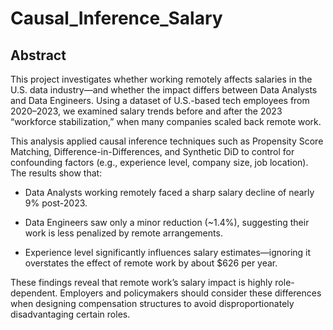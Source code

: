 # Causal_Inference_Salary
## Abstract

This project investigates whether working remotely affects salaries in the U.S. data industry—and whether the impact differs between Data Analysts and Data Engineers. Using a dataset of U.S.-based tech employees from 2020–2023, we examined salary trends before and after the 2023 “workforce stabilization,” when many companies scaled back remote work.

This analysis applied causal inference techniques such as Propensity Score Matching, Difference-in-Differences, and Synthetic DiD to control for confounding factors (e.g., experience level, company size, job location). The results show that:

* Data Analysts working remotely faced a sharp salary decline of nearly 9% post-2023.

* Data Engineers saw only a minor reduction (~1.4%), suggesting their work is less penalized by remote arrangements.

* Experience level significantly influences salary estimates—ignoring it overstates the effect of remote work by about $626 per year.

These findings reveal that remote work’s salary impact is highly role-dependent. Employers and policymakers should consider these differences when designing compensation structures to avoid disproportionately disadvantaging certain roles.
